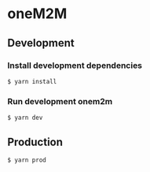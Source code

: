 # oneM2M

## Development

### Install development dependencies

```shell
$ yarn install
```

### Run development onem2m

```shell
$ yarn dev
```

## Production

```shell
$ yarn prod
```